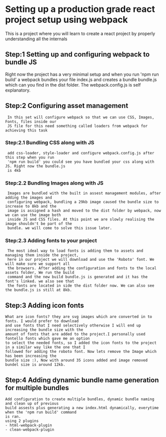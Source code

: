 # Setting up a production grade react project setup using webpack
This is a project where you will learn to create a react project by properly
understanding all the internals
## Step:1 Setting up and configuring webpack to bundle JS
 Right now the project has a very minimal setup and when you run 'npm run build'
 a webpack bundles your file index.js and creates a bundle bundle.js which can you find 
 in the dist folder. The webpack.config.js is self explanatory.
 ## Step:2 Configuring asset management 
     In this set will configure webpack so that we can use CSS, Images, Fonts, files inside our 
     JS file for this need something called loaders from webpack for achieving this task
 ### Step:2.1 Bundling CSS along with JS
     add css-loader, style-loader and configure webpack.config.js after this step when you run 
     'npm run build' you could see you have bundled your css along with JS. Right now the bundle.js 
     is 4kb
 ### Step:2.2 Bundling Images along with JS
     Images are bundled with the built in assest management modules, after adding the images and 
     configuring webpack, bundling a 29kb image caused the bundle size to increase to 8kb and the 
     image is assigned a hash and moved to the dist folder by webpack, now we can use the image both 
     inside JS and CSS files. At this point we are slowly realising the image shouldn't be part of the 
     bundle. we will come to solve this issue later.
 ### Step:2.3 Adding fonts to your project
     The most ideal way to load fonts is adding them to assets and managing them inside the project, 
     here in our project we will download and use the 'Roboto' font. We will make sure we support all 
     the browsers. After adding the configuration and fonts to the local assets folder, We run the build 
     command and the new build bundle.js is generated and it has the font's linked. we also see that 
     the fonts are located in side the dist folder now. We can also see the bundle.js is still at 8kb.
 ## Step:3 Adding icon fonts 
    What are icon fonts? they are svg images which are converted in to fonts. I would prefer to download 
    and use fonts that I need selectively otherwise I will end up increasing the bundle size with the 
    amount of fonts that are added to the project.I personally used fontello fonts which gave me an option 
    to select the needed fonts, so I added the icon fonts to the project in a similar way like the one that I
    followed for adding the roboto font. Now lets remove the Image which has been increasing the 
    bundle size :), Now with around 35 icons added and image removed bundel size is around 12kb.
 ## Step:4 Adding dynamic bundle name generation for multiple bundles
    Add configuration to create multiple bundles, dynamic bundle naming and clean up of previous 
    build assests plus generating a new index.html dynamically, everytime when the 'npm run build' command
    is ran.
    using 2 plugins 
    - html-webpack-plugin
    - clean-webpack-plugin
